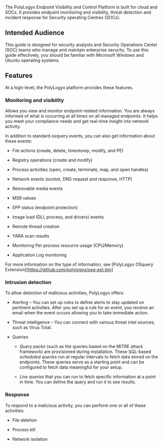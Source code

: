 The PolyLogyx Endpoint Visibility and Control Platform is built for cloud and
SOCs. It provides endpoint monitoring and visibility, threat detection and
incident response for Security operating Centres (SOCs).

Intended Audience 
------------------

This guide is designed for security analysts and Security Operations Center
(SOC) teams who manage and maintain enterprise security. To use this guide
effectively, you should be familiar with Microsoft Windows and Ubuntu operating
systems.

Features 
---------

At a high-level, the PolyLogyx platform provides these features.

### Monitoring and visibility

Allows you view and monitor endpoint-related information. You are always
informed of what is occurring at all times on all managed endpoints. It helps
you meet your compliance needs and get real-time insight into network activity.

In addition to standard osquery events, you can also get information about these
events:

-   File actions (create, delete, timestomp, modify, and PE)

-   Registry operations (create and modify)

-   Process activities (open, create, terminate, map, and open handles)

-   Network events (socket, DNS request and response, HTTP)

-   Removable media events

-   MSR values

-   EPP status (endpoint protection)

-   Image load (DLl, process, and drivers) events

-   Remote thread creation

-   YARA scan results

-   Monitoring Per process resource usage (CPU/Memory)

-   Application Log monitoring

For more information on the type of information, see [PolyLogyx OSquery Extension][https://github.com/polylogyx/osq-ext-bin]

### Intrusion detection

To allow detection of malicious activities, PolyLogyx offers:

-   Alerting – You can set up rules to define alerts to stay updated on
    pertinent activities. After you set up a rule for an event, you receive an
    email when the event occurs allowing you to take immediate action.

-   Threat intelligence – You can connect with various threat intel sources,
    such as Virus Total.

-   Queries

    -   *Query packs* (such as the queries based on the MITRE attack framework)
        are provisioned during installation. These SQL-based *scheduled queries*
        run at regular intervals to fetch data stored on the endpoints. These
        queries serve as a starting point and can be configured to fetch data
        meaningful for your setup.

    -   *Live queries* that you can run to fetch specific information at a point
        in time. You can define the query and run it to see results.

### Response

To respond to a malicious activity, you can perform one or all of these
activities:

-   File deletion

-   Process kill

-   Network isolation
